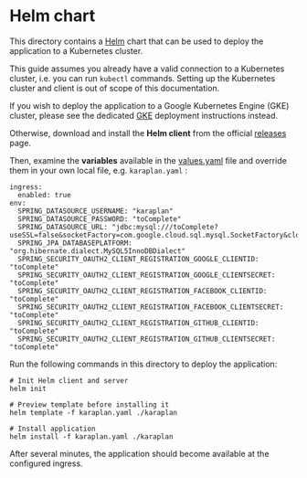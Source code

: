 # Helm chart

This directory contains a [Helm](https://helm.sh) chart that can be used to deploy the application to a Kubernetes cluster.

This guide assumes you already have a valid connection to a Kubernetes cluster, i.e. you can run `kubectl` commands. Setting up the Kubernetes cluster and client is out of scope of this documentation.

If you wish to deploy the application to a Google Kubernetes Engine (GKE) cluster, please see the dedicated [GKE](../gcp/gke) deployment instructions instead.

Otherwise, download and install the **Helm client** from the official [releases](https://github.com/helm/helm/releases) page.

Then, examine the **variables** available in the [values.yaml](karaplan/values.yaml) file and override them in your own local file, e.g. `karaplan.yaml` :

    ingress:
      enabled: true
    env:
      SPRING_DATASOURCE_USERNAME: "karaplan"
      SPRING_DATASOURCE_PASSWORD: "toComplete"
      SPRING_DATASOURCE_URL: "jdbc:mysql:///toComplete?useSSL=false&socketFactory=com.google.cloud.sql.mysql.SocketFactory&cloudSqlInstance=toComplete"
      SPRING_JPA_DATABASEPLATFORM: "org.hibernate.dialect.MySQL5InnoDBDialect"
      SPRING_SECURITY_OAUTH2_CLIENT_REGISTRATION_GOOGLE_CLIENTID: "toComplete"
      SPRING_SECURITY_OAUTH2_CLIENT_REGISTRATION_GOOGLE_CLIENTSECRET: "toComplete"
      SPRING_SECURITY_OAUTH2_CLIENT_REGISTRATION_FACEBOOK_CLIENTID: "toComplete"
      SPRING_SECURITY_OAUTH2_CLIENT_REGISTRATION_FACEBOOK_CLIENTSECRET: "toComplete"
      SPRING_SECURITY_OAUTH2_CLIENT_REGISTRATION_GITHUB_CLIENTID: "toComplete"
      SPRING_SECURITY_OAUTH2_CLIENT_REGISTRATION_GITHUB_CLIENTSECRET: "toComplete"

Run the following commands in this directory to deploy the application:

    # Init Helm client and server
    helm init

    # Preview template before installing it
    helm template -f karaplan.yaml ./karaplan

    # Install application
    helm install -f karaplan.yaml ./karaplan

After several minutes, the application should become available at the configured ingress.
